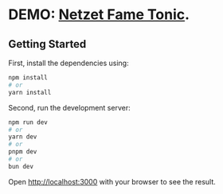 # DEMO: [Netzet Fame Tonic](https://netzet-fame-tonic.vercel.app/).

## Getting Started

First, install the dependencies using:

```bash
npm install
# or
yarn install
```

Second, run the development server:

```bash
npm run dev
# or
yarn dev
# or
pnpm dev
# or
bun dev
```

Open [http://localhost:3000](http://localhost:3000) with your browser to see the result.
